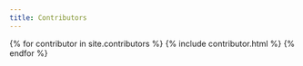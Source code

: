 ```yaml
---
title: Contributors
---
```


{% for contributor in site.contributors %}
  {% include contributor.html %}
{% endfor %}